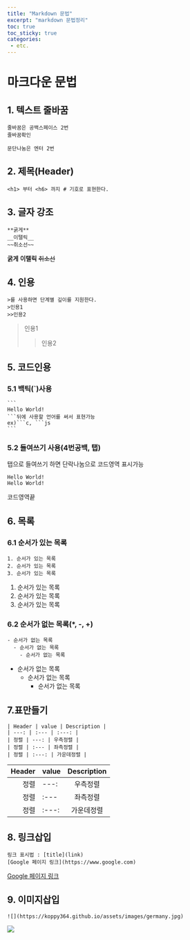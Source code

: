 ```yaml
---
title: "Markdown 문법"
excerpt: "markdown 문법정리"
toc: true
toc_sticky: true
categories:
 - etc.
---
```


# 마크다운 문법
## 1. 텍스트 줄바꿈
```
줄바꿈은 공백스페이스 2번  
줄바꿈확인

문단나눔은 엔터 2번
```

## 2. 제목(Header)
```
<h1> 부터 <h6> 까지 # 기호로 표현한다.
```

## 3. 글자 강조
```
**굵게**
__이탤릭__
~~취소선~~
```
**굵게**
__이탤릭__
~~취소선~~

## 4. 인용
```
>를 사용하면 단계별 깊이를 지원한다.
>인용1
>>인용2
``` 
>인용1
>>인용2

## 5. 코드인용
### 5.1 백틱(`)사용
    ```
    Hello World!
    ```뒤에 사용할 언어를 써서 표현가능
    ex)```c, ```js  
    ```


### 5.2 들여쓰기 사용(4번공백, 탭)
탭으로 들여쓰기 하면 단락나눔으로 코드영역 표시가능


    Hello World!
    Hello World!


코드영역끝

## 6. 목록
### 6.1 순서가 있는 목록
```
1. 순서가 있는 목록
2. 순서가 있는 목록
3. 순서가 있는 목록
```
1. 순서가 있는 목록
2. 순서가 있는 목록
3. 순서가 있는 목록

### 6.2 순서가 없는 목록(*, -, +)
```
- 순서가 없는 목록
  - 순서가 없는 목록
    - 순서가 없는 목록
```

- 순서가 없는 목록
  - 순서가 없는 목록
    - 순서가 없는 목록

## 7.표만들기
```
| Header | value | Description |
| ---: | :--- | :---: |
| 정렬 | ---: | 우측정렬 |
| 정렬 | :--- | 좌측정렬 |
| 정렬 | :---: | 가운데정렬 |
```

| Header | value | Description |
| ---: | :--- | :---: |
| 정렬 | ---: | 우측정렬 |
| 정렬 | :--- | 좌측정렬 |
| 정렬 | :---: | 가운데정렬 |

## 8. 링크삽입
```
링크 표시법 : [title](link)
[Google 페이지 링크](https://www.google.com)
```
[Google 페이지 링크](https://www.google.com)

## 9. 이미지삽입
```
![](https://koppy364.github.io/assets/images/germany.jpg)
```
![](https://koppy364.github.io/assets/images/germany.jpg)